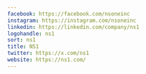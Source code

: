 ```yaml
---
facebook: https://facebook.com/nsoneinc
instagram: https://instagram.com/nsoneinc
linkedin: https://linkedin.com/company/ns1
logohandle: ns1
sort: ns1
title: NS1
twitter: https://x.com/ns1
website: https://ns1.com/
---
```


